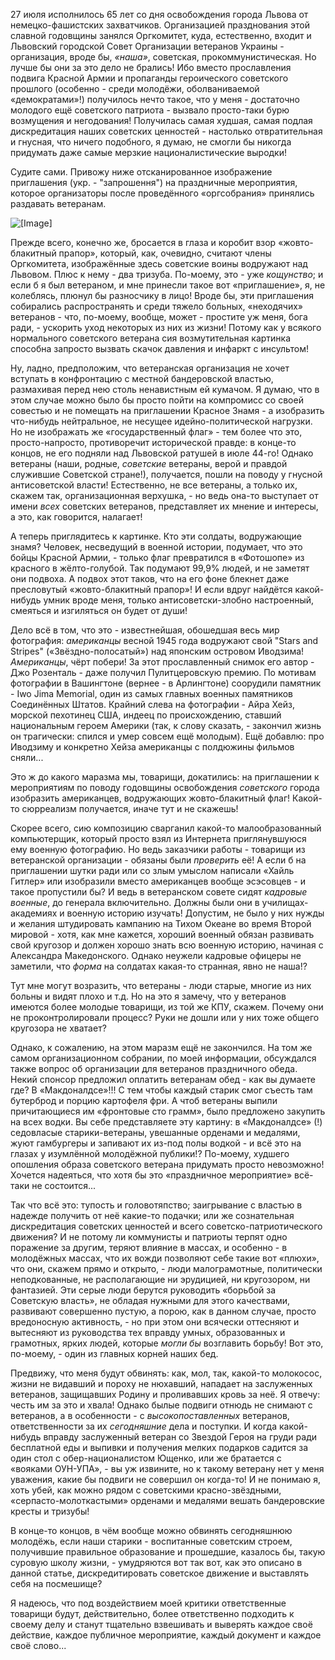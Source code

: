 27 июля исполнилось 65 лет со дня освобождения города Львова от немецко-фашистских захватчиков. Организацией празднования этой славной годовщины занялся Оргкомитет, куда, естественно, входит и Львовский городской Совет Организации ветеранов Украины - организация, вроде бы, *«наша»*, советская, прокоммунистическая. Но лучше бы они за это дело не брались! Ибо вместо прославления подвига Красной Армии и пропаганды героического советского прошлого (особенно - среди молодёжи, оболваниваемой «демократами»!) получилось нечто такое, что у меня - достаточно молодого ещё советского патриота - вызвало просто-таки бурю возмущения и негодования! Получилась самая худшая, самая подлая дискредитация наших советских ценностей - настолько отвратительная и гнусная, что ничего подобного, я думаю, не смогли бы никогда придумать даже самые мерзкие националистические выродки!

Судите сами. Привожу ниже отсканированное изображение приглашения (укр. - "запрошення") на праздничные мероприятия, которое организаторы после проведённого «оргсобрания» принялись раздавать ветеранам.

![[Image]](images/St090724.jpg)

Прежде всего, конечно же, бросается в глаза и коробит взор «жовто-блакитный прапор», который, как, очевидно, считают члены Оргкомитета, изображённые здесь советские воины водружают над Львовом. Плюс к нему - два тризуба. По-моему, это - уже *кощунство*; и если б я был ветераном, и мне принесли такое вот «приглашение», я, не колеблясь, плюнул бы разносчику в лицо! Вроде бы, эти приглашения собирались распространять и среди тяжело больных, «неходячих» ветеранов - что, по-моему, вообще, может - простите уж меня, бога ради, - ускорить уход некоторых из них из жизни! Потому как у всякого нормального советского ветерана сия возмутительная картинка способна запросто вызвать скачок давления и инфаркт с инсультом!

Ну, ладно, предположим, что ветеранская организация не хочет вступать в конфронтацию с местной бандеровской властью, размахивая перед нею столь ненавистным ей кумачом. Я думаю, что в этом случае можно было бы просто пойти на компромисс со своей совестью и не помещать на приглашении Красное Знамя - а изобразить что-нибудь нейтральное, не несущее идейно-политической нагрузки. Но не изображать же «государственный флаг» - тем более что это, просто-напросто, противоречит исторической правде: в конце-то концов, не его подняли над Львовской ратушей в июле 44-го! Однако ветераны (наши, родные, *советские* ветераны, верой и правдой служившие Советской стране!), получается, пошли на поводу у гнусной антисоветской власти! Естественно, не все ветераны, а только их, скажем так, организационная верхушка, - но ведь она-то выступает от имени *всех* советских ветеранов, представляет их мнение и интересы, а это, как говорится, налагает!

А теперь приглядитесь к картинке. Кто эти солдаты, водружающие знамя? Человек, несведущий в военной истории, подумает, что это бойцы Красной Армии, - только флаг превратился в «Фотошопе» из красного в жёлто-голубой. Так подумают 99,9% людей, и не заметят они подвоха. А подвох этот таков, что на его фоне блекнет даже пресловутый «жовто-блакитный прапор»! И если вдруг найдётся какой-нибудь умник вроде меня, только антисоветски-злобно настроенный, смеяться и изгиляться он будет от души!

Дело всё в том, что это - известнейшая, обошедшая весь мир фотография: *американцы* весной 1945 года водружают свой "Stars and Stripes" («Звёздно-полосатый») над японским островом Иводзима! *Американцы*, чёрт побери! За этот прославленный снимок его автор - Джо Розенталь - даже получил Пулитцеровскую премию. По мотивам фотографии в Вашингтоне (вернее - в Арлингтоне) соорудили памятник - Iwo Jima Memorial, один из самых главных военных памятников Соединённых Штатов. Крайний слева на фотографии - Айра Хейз, морской пехотинец США, индеец по происхождению, ставший национальным героем Америки (так, к слову сказать, - закончил жизнь он трагически: спился и умер совсем ещё молодым). Ещё добавлю: про Иводзиму и конкретно Хейза американцы с полдюжины фильмов сняли...

Это ж до какого маразма мы, товарищи, докатились: на приглашении к мероприятиям по поводу годовщины освобождения *советского* города изобразить американцев, водружающих жовто-блакитный флаг! Какой-то сюрреализм получается, иначе тут и не скажешь!

Скорее всего, сию композицию сварганил какой-то малообразованный компьютерщик, который просто взял из Интернета приглянувшуюся ему военную фотографию. Но ведь заказчики работы - товарищи из ветеранской организации - обязаны были *проверить* её! А если б на приглашении шутки ради или со злым умыслом написали «Хайль Гитлер» или изобразили вместо американцев вообще эсэсовцев - и такое пропустили бы? И ведь в ветеранском совете сидят *кадровые военные*, до генерала включительно. Должны были они в училищах-академиях и военную историю изучать! Допустим, не было у них нужды и желания штудировать кампанию на Тихом Океане во время Второй мировой - хотя, как мне кажется, хороший военный обязан развивать свой кругозор и должен хорошо знать всю военную историю, начиная с Александра Македонского. Однако неужели кадровые офицеры не заметили, что *форма* на солдатах какая-то странная, явно не наша!?

Тут мне могут возразить, что ветераны - люди старые, многие из них больны и видят плохо и т.д. Но на это я замечу, что у ветеранов имеются более молодые товарищи, из той же КПУ, скажем. Почему они не проконтролировали процесс? Руки не дошли или у них тоже общего кругозора не хватает?

Однако, к сожалению, на этом маразм ещё не закончился. На том же самом организационном собрании, по моей информации, обсуждался также вопрос об организации для ветеранов праздничного обеда. Некий спонсор предложил оплатить ветеранам обед - как вы думаете где? В «Макдоналдсе»!!! С тем чтобы каждый старик смог съесть там бутерброд и порцию картофеля фри. А чтоб ветераны выпили причитающиеся им «фронтовые сто грамм», было предложено закупить на всех водки. Вы себе представляете эту картину: в «Макдоналдсе» (!) седовласые старики-ветераны, увешанные орденами и медалями, жуют гамбургеры и запивают их из-под полы водкой - и всё это на глазах у изумлённой молодёжной публики!? По-моему, худшего опошления образа советского ветерана придумать просто невозможно! Хочется надеяться, что хотя бы это «праздничное мероприятие» всё-таки не состоится...

Так что всё это: тупость и головотяпство; заигрывание с властью в надежде получить от неё какие-то подачки; или же сознательная дискредитация советских ценностей и всего советско-патриотического движения? И не потому ли коммунисты и патриоты терпят одно поражение за другим, теряют влияние в массах, и особенно - в молодёжных массах, что их вожди позволяют себе такие вот «плюхи», что они, скажем прямо и открыто, - люди малограмотные, политически неподкованные, не располагающие ни эрудицией, ни кругозором, ни фантазией. Эти серые люди берутся руководить «борьбой за Советскую власть», не обладая нужными для этого качествами, развивают совершенно пустую, а порою, как в данном случае, просто вредоносную активность, - но при этом они всячески оттесняют и вытесняют из руководства тех вправду умных, образованных и грамотных, ярких людей, которые *могли бы* возглавить борьбу! Вот это, по-моему, - один из главных корней наших бед.

Предвижу, что меня будут обвинять: как, мол, так, какой-то молокосос, жизни не видавший и пороху не нюхавший, нападает на заслуженных ветеранов, защищавших Родину и проливавших кровь за неё. Я отвечу: честь им за это и хвала! Однако былые подвиги отнюдь не снимают с ветеранов, а в особенности - с *высокопоставленных* ветеранов, ответственности за их *сегодняшние* дела и поступки. И когда какой-нибудь вправду заслуженный ветеран со Звездой Героя на груди ради бесплатной еды и выпивки и получения мелких подарков садится за один стол с обер-националистом Ющенко, или же братается с «вояками ОУН-УПА», - вы уж извините, но к такому ветерану нет у меня уважения, какие бы подвиги не совершил он когда-то! И не понимаю я, хоть убей, как можно рядом с советскими красно-звёздными, «серпасто-молоткастыми» орденами и медалями вешать бандеровские кресты и тризубы!

В конце-то концов, в чём вообще можно обвинять сегодняшнюю молодёжь, если наши старики - воспитанные советским строем, получившие правильное образование и прошедшие, казалось бы, такую суровую школу жизни, - умудряются вот так вот, как это описано в данной статье, дискредитировать советское движение и выставлять себя на посмешище?

Я надеюсь, что под воздействием моей критики ответственные товарищи будут, действительно, более ответственно подходить к своему делу и станут тщательно взвешивать и выверять каждое своё действие, каждое публичное мероприятие, каждый документ и каждое своё слово...